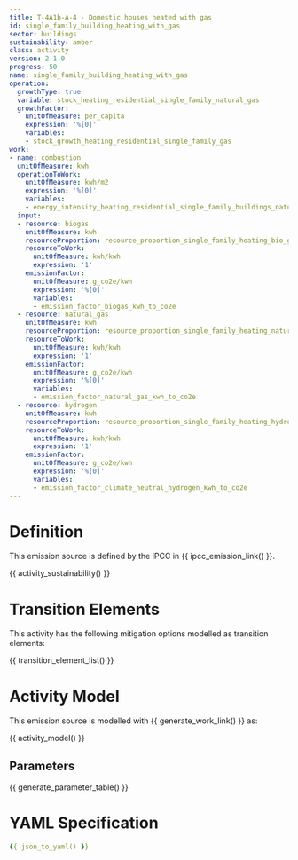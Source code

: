 ```yaml
---
title: T-4A1b-A-4 - Domestic houses heated with gas
id: single_family_building_heating_with_gas
sector: buildings
sustainability: amber
class: activity
version: 2.1.0
progress: 50
name: single_family_building_heating_with_gas
operation:
  growthType: true
  variable: stock_heating_residential_single_family_natural_gas
  growthFactor:
    unitOfMeasure: per_capita
    expression: '%[0]'
    variables:
    - stock_growth_heating_residential_single_family_gas
work:
- name: combustion
  unitOfMeasure: kwh
  operationToWork:
    unitOfMeasure: kwh/m2
    expression: '%[0]'
    variables:
    - energy_intensity_heating_residential_single_family_buildings_natural_gas
  input:
  - resource: biogas
    unitOfMeasure: kwh
    resourceProportion: resource_proportion_single_family_heating_bio_gas
    resourceToWork:
      unitOfMeasure: kwh/kwh
      expression: '1'
    emissionFactor:
      unitOfMeasure: g_co2e/kwh
      expression: '%[0]'
      variables:
      - emission_factor_biogas_kwh_to_co2e
  - resource: natural_gas
    unitOfMeasure: kwh
    resourceProportion: resource_proportion_single_family_heating_natural_gas
    resourceToWork:
      unitOfMeasure: kwh/kwh
      expression: '1'
    emissionFactor:
      unitOfMeasure: g_co2e/kwh
      expression: '%[0]'
      variables:
      - emission_factor_natural_gas_kwh_to_co2e
  - resource: hydrogen
    unitOfMeasure: kwh
    resourceProportion: resource_proportion_single_family_heating_hydrogen
    resourceToWork:
      unitOfMeasure: kwh/kwh
      expression: '1'
    emissionFactor:
      unitOfMeasure: g_co2e/kwh
      expression: '%[0]'
      variables:
      - emission_factor_climate_neutral_hydrogen_kwh_to_co2e
---
```

# Definition
This emission source is defined by the IPCC in {{ ipcc_emission_link() }}.


{{ activity_sustainability() }}

# Transition Elements

This activity has the following mitigation options modelled as transition elements:

{{ transition_element_list() }}

# Activity Model
This emission source is modelled with {{ generate_work_link() }} as:

{{ activity_model() }}

## Parameters

{{ generate_parameter_table() }}

# YAML Specification

```yaml
{{ json_to_yaml() }}
```
